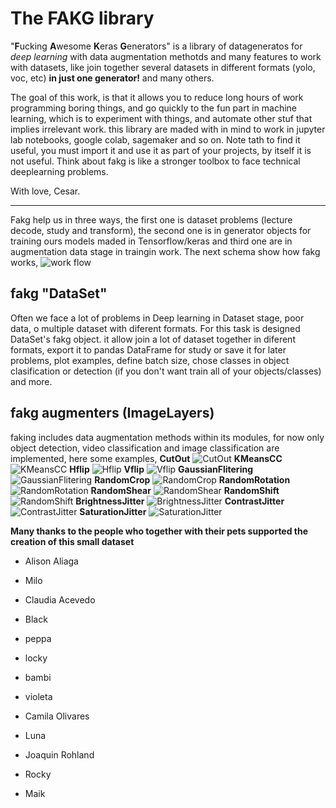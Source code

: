 # The FAKG library
 "**F**ucking **A**wesome **K**eras **G**enerators" is a library of datageneratos for *deep learning* with data augmentation methotds and many features to work with datasets, like join together several datasets in different formats (yolo, voc, etc) **in just one generator!** and many others.
 
The goal of this work, is that it allows you to reduce long hours of work programming boring things, and go quickly to the fun part in machine learning, which is to experiment with things, and automate other stuf that implies irrelevant work. this library are maded with in mind  to work in jupyter lab notebooks, google colab, sagemaker and so on. Note tath to find it useful, you must import it and use it as part of your projects, by itself it is not useful. Think about fakg is like a stronger toolbox to face technical deeplearning problems.

With love, Cesar.

***
Fakg help us in three ways, the first one is dataset problems (lecture decode, study and transform), the second one is in generator objects for training ours models maded in Tensorflow/keras and third one are in augmentation data stage in traingin work.
The next schema show how fakg works,
![work flow](img/workflow.png)

## fakg "DataSet"

Often we face a lot of problems in Deep learning in Dataset stage, poor data, o multiple dataset with diferent formats. For this task is designed DataSet's fakg object. it allow join a lot of dataset together in diferent formats, export it to pandas DataFrame for study or save it for later problems, plot examples, define batch size, chose classes in object clasification or detection (if you don't want train all of your objects/classes) and more.

## fakg augmenters (ImageLayers)

faking includes data augmentation methods within its modules, for now only object detection, video classification and image classification are implemented, here some examples,
**CutOut**
![CutOut](community-pets-dataset/test/CutOut.png)
**KMeansCC**
![KMeansCC](community-pets-dataset/test/KMeansCC.png)
**Hflip**
![Hflip](community-pets-dataset/test/Hflip.png)
**Vflip**
![Vflip](community-pets-dataset/test/Vflip.png)
**GaussianFlitering**
![GaussianFlitering](community-pets-dataset/test/GaussianFlitering.png)
**RandomCrop**
![RandomCrop](community-pets-dataset/test/RandomCrop.png)
**RandomRotation**
![RandomRotation](community-pets-dataset/test/RandomRotation.png)
**RandomShear**
![RandomShear](community-pets-dataset/test/RandomShear.png)
**RandomShift**
![RandomShift](community-pets-dataset/test/RandomShift.png)
**BrightnessJitter**
![BrightnessJitter](community-pets-dataset/test/BrightnessJitter.png)
**ContrastJitter**
![ContrastJitter](community-pets-dataset/test/ContrastJitter.png)
**SaturationJitter**
![SaturationJitter](community-pets-dataset/test/SaturationJitter.png)

**Many thanks to the people who together with their pets supported the creation of this small dataset**

- Alison Aliaga
 - Milo

- Claudia Acevedo
 - Black
 - peppa
 - locky
 - bambi
 - violeta

- Camila Olivares
 - Luna
    
- Joaquin Rohland
 - Rocky
 - Maik 